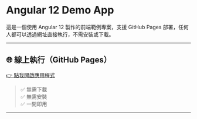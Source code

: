 # Angular 12 Demo App

這是一個使用 Angular 12 製作的前端範例專案，支援 GitHub Pages 部署，任何人都可以透過網址直接執行，不需安裝或下載。

---

## 🌐 線上執行（GitHub Pages）

[👉 點我開啟應用程式](https://ming-wei-li.github.io/angular-demo-app/)

> ✅ 無需下載  
> ✅ 無需安裝  
> ✅ 一開即用

---
